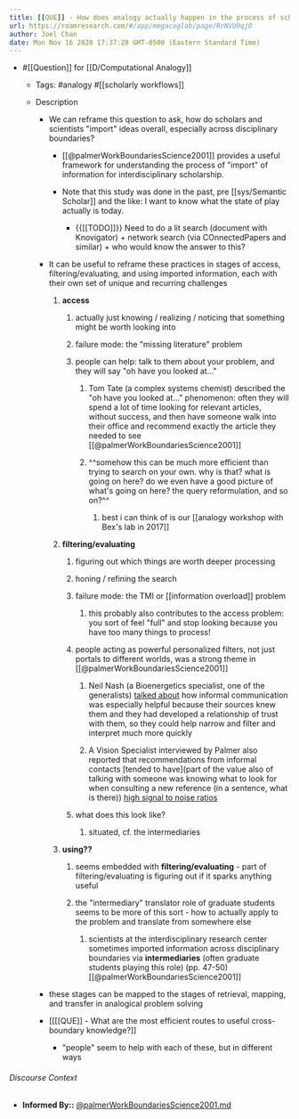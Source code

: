 ```yaml
---
title: [[QUE]] - How does analogy actually happen in the process of scholarly/scientific innovation?
url: https://roamresearch.com/#/app/megacoglab/page/RrNVU9qjO
author: Joel Chan
date: Mon Nov 16 2020 17:37:28 GMT-0500 (Eastern Standard Time)
---
```


- #[[Question]] for [[D/Computational Analogy]]

    - Tags: #analogy #[[scholarly workflows]]

    - Description

        - We can reframe this question to ask, how do scholars and scientists "import" ideas overall, especially across disciplinary boundaries?

            - [[@palmerWorkBoundariesScience2001]] provides a useful framework for understanding the process of "import" of information for interdisciplinary scholarship.

            - Note that this study was done in the past, pre [[sys/Semantic Scholar]] and the like: I want to know what the state of play actually is today.

                - {{[[TODO]]}} Need to do a lit search (document with Knovigator) + network search (via COnnectedPapers and similar) + who would know the answer to this?

        - It can be useful to reframe these practices in stages of access, filtering/evaluating, and using imported information, each with their own set of unique and recurring challenges

            1. **access**

                1. actually just knowing / realizing / noticing that something might be worth looking into

                1. failure mode: the "missing literature" problem

                1. people can help: talk to them about your problem, and they will say "oh have you looked at..."

                    1. Tom Tate (a complex systems chemist) described the "oh have you looked at..." phenomenon: often they will spend a lot of time looking for relevant articles, without success, and then have someone walk into their office and recommend exactly the article they needed to see [[@palmerWorkBoundariesScience2001]]

                    1. ^^somehow this can be much more efficient than trying to search on your own. why is that? what is going on here? do we even have a good picture of what's going on here? the query reformulation, and so on?^^

                        1. best i can think of is our [[analogy workshop with Bex's lab in 2017]]

            1. **filtering/evaluating**

                1. figuring out which things are worth deeper processing

                1. honing / refining the search

                1. failure mode: the TMI or [[information overload]] problem

                    1. this probably also contributes to the access problem: you sort of feel "full" and stop looking because you have too many things to process!

                1. people acting as powerful personalized filters, not just portals to different worlds, was a strong theme in [[@palmerWorkBoundariesScience2001]]

                    1. Neil Nash (a Bioenergetics specialist, one of the generalists) [talked about](((HqjxT28Ew))) how informal communication was especially helpful because their sources knew them and they had developed a relationship of trust with them, so they could help narrow and filter and interpret much more quickly

                    1. A Vision Specialist interviewed by Palmer also reported that recommendations from informal contacts [tended to have](part of the value also of talking with someone was knowing what to look for when consulting a new reference (in a sentence, what is there)) [high signal to noise ratios](((xT1gpt5me)))

                1. what does this look like?

                    1. situated, cf. the intermediaries

            1. **using??**

                1. seems embedded with **filtering/evaluating** - part of filtering/evaluating is figuring out if it sparks anything useful

                1. the "intermediary" translator role of graduate students seems to be more of this sort - how to actually apply to the problem and translate from somewhere else

                    1. scientists at the interdisciplinary research center sometimes imported information across disciplinary boundaries via **intermediaries** (often graduate students playing this role) (pp. 47-50) [[@palmerWorkBoundariesScience2001]]

        - these stages can be mapped to the stages of retrieval, mapping, and transfer in analogical problem solving

        - [[[[QUE]] - What are the most efficient routes to useful cross-boundary knowledge?]]

            - "people" seem to help with each of these, but in different ways

###### Discourse Context

- **Informed By::** [@palmerWorkBoundariesScience2001.md](@palmerWorkBoundariesScience2001.md)

